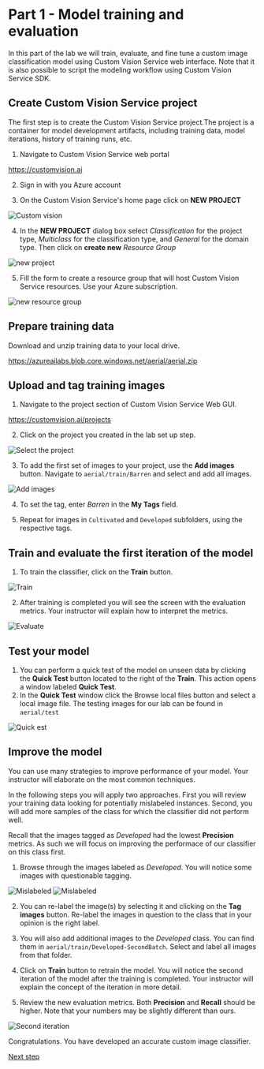 # Part 1 - Model training and evaluation

In this part of the lab we will train, evaluate, and fine tune a custom image classification model using Custom Vision Service web interface. Note that it is also possible to script the modeling workflow using Custom Vision Service SDK. 

## Create Custom Vision Service project

The first step is to create the Custom Vision Service project.The project is a container for model development artifacts, including training data, model iterations, history of training runs, etc. 

1. Navigate to Custom Vision Service web portal

https://customvision.ai

2. Sign in with you Azure account

3. On the Custom Vision Service's home page click on **NEW PROJECT**

![Custom vision](images/projects.png)

4. In the **NEW PROJECT** dialog box select *Classification* for the project type, *Multiclass* for the classification type, and *General* for the domain type. Then click on **create new** *Resource Group*

![new project](images/newproject.png)

  
5. Fill the form to create a resource group that will host Custom Vision Service resources. Use your Azure subscription.

![new resource group](images/rg.png)


## Prepare training data
Download and unzip training data to your local drive.

https://azureailabs.blob.core.windows.net/aerial/aerial.zip


## Upload and tag training images
1. Navigate to the project section of Custom Vision Service Web GUI.

https://customvision.ai/projects

2. Click on the project you created in the lab set up step.

![Select the project](images/img4.PNG)

3. To add the first set of images to your project, use the **Add images** button. Navigate to `aerial/train/Barren` and select and add all images.

![Add images](images/img5.PNG)


4. To set the tag, enter *Barren* in the **My Tags** field. 

5. Repeat for images in `Cultivated` and `Developed` subfolders, using the respective tags.

## Train and evaluate the first iteration of the model
1. To train the classifier, click on the **Train** button.

![Train](images/img6.PNG)

2. After training is completed you will see the screen with the evaluation metrics. Your instructor will explain how to interpret the metrics.

![Evaluate](images/img7.PNG)


## Test your model
1. You can perform a quick test of the model on unseen data by clicking the **Quick Test** button located to the right of the **Train**. This action opens a window labeled **Quick Test**.
2. In the **Quick Test** window click the Browse local files button and select a local image file. The testing images for our lab can be found in `aerial/test`

![Quick est](images/img8.PNG)


## Improve the model
You can use many strategies to improve performance of your model. Your instructor will elaborate on the most common techniques. 

In the following steps you will apply two approaches. First you will review your training data looking for potentially mislabeled instances. Second, you will add more samples of the class for which the classifier did not perform well. 

Recall that the images tagged as *Developed* had the lowest **Precision** metrics. As such we will focus on improving the performace of our classifier on this class first.

1. Browse through the images labeled as *Developed*. You will notice some images with questionable tagging.

![Mislabeled](images/img9.PNG)
![Mislabeled](images/img10.PNG)

2. You can re-label the image(s) by selecting it and clicking on the **Tag images** button. Re-label the images in question to the class that in your opinion is the right label.

3. You will also add additional images to the *Developed* class. You can find them in `aerial/train/Developed-SecondBatch`. Select and label all images from that folder.

4. Click on **Train** button to retrain the model. You will notice the second iteration of the model after the training is completed. Your instructor will explain the concept of the iteration in more detail. 

5. Review the new evaluation metrics. Both **Precision** and **Recall** should be higher. Note that your numbers may be slightly different than ours.

![Second iteration](images/img11.PNG)


Congratulations. You have developed an accurate custom image classifier.

[Next step](predict.md)

